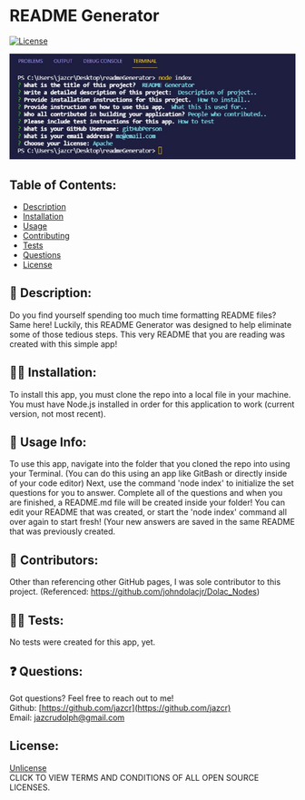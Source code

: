 
# README Generator

[![License](https://img.shields.io/badge/License-Unlicense%20-blue.svg)](https://opensource.org/licenses/Unlicense)

![Screenshot of CLI](https://github.com/jazcr/README_Generator/blob/d8eb848445a56ac900e0670d24d6e6823e2cb184/images/Capture.JPG)

## Table of Contents: 

*  [Description](#scroll-Description)
*  [Installation](#man_mechanic-Installation)
*  [Usage](#book-Usage-Info)
*  [Contributing](#couple-Contributors)
*  [Tests](#woman-scientist-Tests)
*  [Questions](#-questions)
*  [License](#license)

## :scroll: Description: 

Do you find yourself spending too much time formatting README files? Same here! Luckily, this README Generator was designed to help eliminate some of those tedious steps. This very README that you are reading was created with this simple app! 

## :man_mechanic: Installation:

To install this app, you must clone the repo into a local file in your machine. You must have Node.js installed in order for this application to work (current version, not most recent).

## :book: Usage Info:

To use this app, navigate into the folder that you cloned the repo into using your Terminal. (You can do this using an app like GitBash or directly inside of your code editor) Next, use the command 'node index' to initialize the set questions for you to answer. Complete all of the questions and when you are finished, a README.md file will be created inside your folder! You can edit your README that was created, or start the 'node index' command all over again to start fresh! (Your new answers are saved in the same README that was previously created.

## :couple: Contributors:

Other than referencing other GitHub pages, I was sole contributor to this project. (Referenced: https://github.com/johndolacjr/Dolac_Nodes)

## :woman_scientist: Tests:

No tests were created for this app, yet.

## ❓ Questions:

Got questions? Feel free to reach out to me!<br>
Github: [https://github.com/jazcr](https://github.com/jazcr)<br>
Email: [jazcrudolph@gmail.com](jazcrudolph@gmail.com)

## License:
[Unlicense](https://opensource.org/licenses)<br>
CLICK TO VIEW TERMS AND CONDITIONS OF ALL OPEN SOURCE LICENSES.
